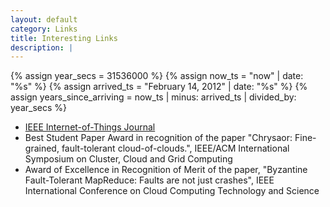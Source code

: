 ```yaml
---
layout: default
category: Links
title: Interesting Links
description: |
---
```


{% assign year_secs = 31536000 %}
{% assign now_ts = "now" | date: "%s" %}
{% assign arrived_ts = "February 14, 2012" | date: "%s" %}
{% assign years_since_arriving = now_ts | minus: arrived_ts | divided_by: year_secs %}

- [IEEE Internet-of-Things Journal](https://ieee-iotj.org)
- Best Student Paper Award in recognition of the paper "Chrysaor: Fine-grained, fault-tolerant cloud-of-clouds.", IEEE/ACM International Symposium on Cluster, Cloud and Grid Computing
- Award of Excellence in Recognition of Merit of the paper, "Byzantine Fault-Tolerant MapReduce: Faults are not just crashes", IEEE International Conference on Cloud Computing Technology and Science
